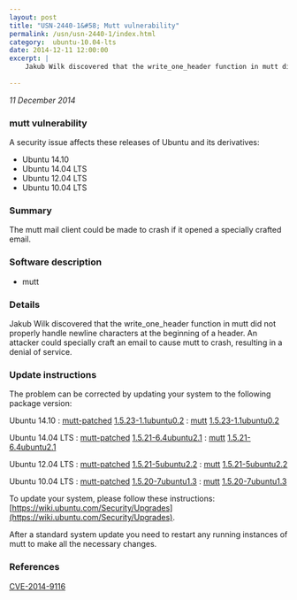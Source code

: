 ```yaml
---
layout: post
title: "USN-2440-1&#58; Mutt vulnerability"
permalink: /usn/usn-2440-1/index.html
category:  ubuntu-10.04-lts
date: 2014-12-11 12:00:00
excerpt: |
    Jakub Wilk discovered that the write_one_header function in mutt did not properly handle newline characters at the beginning of a header. An attacker could specially craft an email to cause mutt to crash, resulting in a denial of service. 
    
--- 
```

 
 

*11 December 2014*

### mutt vulnerability

A security issue affects these releases of Ubuntu and its derivatives:

* Ubuntu 14.10
* Ubuntu 14.04 LTS
* Ubuntu 12.04 LTS
* Ubuntu 10.04 LTS

### Summary

The mutt mail client could be made to crash if it opened a specially crafted email.

### Software description

* mutt 

### Details

Jakub Wilk discovered that the write_one_header function in mutt did not properly handle newline characters at the beginning of a header. An attacker could specially craft an email to cause mutt to crash, resulting in a denial of service. 

### Update instructions

The problem can be corrected by updating your system to the following package version:

Ubuntu 14.10
 : [mutt-patched](https://launchpad.net/ubuntu/+source/mutt) <span> [1.5.23-1.1ubuntu0.2](https://launchpad.net/ubuntu/+source/mutt/1.5.23-1.1ubuntu0.2) </span> 
 : [mutt](https://launchpad.net/ubuntu/+source/mutt) <span> [1.5.23-1.1ubuntu0.2](https://launchpad.net/ubuntu/+source/mutt/1.5.23-1.1ubuntu0.2) </span> 

Ubuntu 14.04 LTS
 : [mutt-patched](https://launchpad.net/ubuntu/+source/mutt) <span> [1.5.21-6.4ubuntu2.1](https://launchpad.net/ubuntu/+source/mutt/1.5.21-6.4ubuntu2.1) </span> 
 : [mutt](https://launchpad.net/ubuntu/+source/mutt) <span> [1.5.21-6.4ubuntu2.1](https://launchpad.net/ubuntu/+source/mutt/1.5.21-6.4ubuntu2.1) </span> 

Ubuntu 12.04 LTS
 : [mutt-patched](https://launchpad.net/ubuntu/+source/mutt) <span> [1.5.21-5ubuntu2.2](https://launchpad.net/ubuntu/+source/mutt/1.5.21-5ubuntu2.2) </span> 
 : [mutt](https://launchpad.net/ubuntu/+source/mutt) <span> [1.5.21-5ubuntu2.2](https://launchpad.net/ubuntu/+source/mutt/1.5.21-5ubuntu2.2) </span> 

Ubuntu 10.04 LTS
 : [mutt-patched](https://launchpad.net/ubuntu/+source/mutt) <span> [1.5.20-7ubuntu1.3](https://launchpad.net/ubuntu/+source/mutt/1.5.20-7ubuntu1.3) </span> 
 : [mutt](https://launchpad.net/ubuntu/+source/mutt) <span> [1.5.20-7ubuntu1.3](https://launchpad.net/ubuntu/+source/mutt/1.5.20-7ubuntu1.3) </span> 

To update your system, please follow these instructions: [https://wiki.ubuntu.com/Security/Upgrades](https://wiki.ubuntu.com/Security/Upgrades).

After a standard system update you need to restart any running instances of mutt to make all the necessary changes. 

### References

 
 [CVE-2014-9116](http://people.ubuntu.com/~ubuntu-security/cve/CVE-2014-9116)
 

